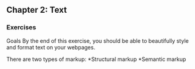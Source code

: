 ## Chapter 2: Text
### Exercises

Goals
By the end of this exercise, you should be able to beautifully style and format text on your webpages.

There are two types of markup:
*Structural markup
*Semantic markup